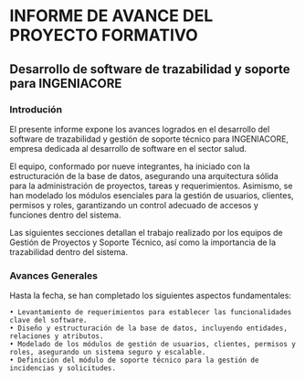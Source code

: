 # INFORME DE AVANCE DEL PROYECTO FORMATIVO

## Desarrollo de software de trazabilidad y soporte para INGENIACORE

### Introdución

El presente informe expone los avances logrados en el desarrollo del software de trazabilidad y gestión de soporte técnico para INGENIACORE, empresa dedicada al desarrollo de software en el sector salud.

El equipo, conformado por nueve integrantes, ha iniciado con la estructuración de la base de datos, asegurando una arquitectura sólida para la administración de proyectos, tareas y requerimientos. Asimismo, se han modelado los módulos esenciales para la gestión de usuarios, clientes, permisos y roles, garantizando un control adecuado de accesos y funciones dentro del sistema.

Las siguientes secciones detallan el trabajo realizado por los equipos de Gestión de Proyectos y Soporte Técnico, así como la importancia de la trazabilidad dentro del sistema.

### Avances Generales

Hasta la fecha, se han completado los siguientes aspectos fundamentales:

    • Levantamiento de requerimientos para establecer las funcionalidades clave del software.
    • Diseño y estructuración de la base de datos, incluyendo entidades, relaciones y atributos.
    • Modelado de los módulos de gestión de usuarios, clientes, permisos y roles, asegurando un sistema seguro y escalable.
    • Definición del módulo de soporte técnico para la gestión de incidencias y solicitudes.